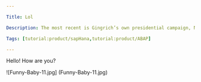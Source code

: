 ```yaml
---

Title: Lol

Description: The most recent is Gingrich’s own presidential campaign, Newt 2012, which continues to owe millions of dollars to former staff, vendors, and even Gingrich himself. Gingrich did not return several requests for comment about the money his campaign still owes.

Tags: [tutorial:product/sapHana,tutorial:product/ABAP]

---
```


Hello! How are you?

![Funny-Baby-11.jpg] (Funny-Baby-11.jpg)
